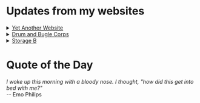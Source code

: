 # Updates from my websites

<details><summary> <a href="https://www.amon-hen.com">Yet Another Website</a> </summary>

* <a href="https://www.amon-hen.com/television/8791">MST3K 0208 – Lost Continent</a>
* <a href="https://www.amon-hen.com/computing/internet/www/435">Quote of the Day</a>
* <a href="https://www.amon-hen.com/politics/34698">Make America Healthy Again</a>
* <a href="https://www.amon-hen.com/humor/32756">MST3K Short 1304 – Sleep For Health</a>
* <a href="https://www.amon-hen.com/politics/34690">Very severe consequences</a>
* <a href="https://www.amon-hen.com/movies/34672">The Amazing Transparent Man (1960)</a>
* <a href="https://www.amon-hen.com/music/34616">Solitude</a>
* <a href="https://www.amon-hen.com/politics/34682">Kennedy Center Honors</a>
* <a href="https://www.amon-hen.com/politics/34670">At least they’re more honest now</a>
* <a href="https://www.amon-hen.com/food/34665">The Meat of Many Uses</a>
</details>

<details><summary> <a href="https://www.drum-corps.net">Drum and Bugle Corps</a> </summary>

* <a href="https://www.drum-corps.net/news/4034">Drum Corps World – August 18, 2025</a>
* <a href="https://www.drum-corps.net/history/3371">August 12, 2022</a>
* <a href="https://www.drum-corps.net/scores/dci/4027">2025 DCI World Championship Finals</a>
* <a href="https://www.drum-corps.net/news/4024">2025 SoundSport International Music & Food Festival</a>
* <a href="https://www.drum-corps.net/scores/dci/4021">2025 DCI All-Age World Championship</a>
* <a href="https://www.drum-corps.net/history/4017">Spirit of Atlanta 50th Anniversary Alumni Corps (2025)</a>
* <a href="https://www.drum-corps.net/scores/dci/4014">2025 DCI World Championship Semifinals</a>
* <a href="https://www.drum-corps.net/scores/dci/4010">2025 DCI All-Age Class Championships</a>
* <a href="https://www.drum-corps.net/scores/dci/4007">2025 DCI World Championship Prelims</a>
* <a href="https://www.drum-corps.net/brass/4003">Bluecoats 2025 Encore Performance</a>
</details>

<details><summary> <a href="https://www.storage-b.com">Storage B</a> </summary>

* <a href="https://www.storage-b.com/ai/1105">Not Even Close</a>
* <a href="https://www.storage-b.com/math-numerical-analysis/1081">Crummy Code from Copilot</a>
* <a href="https://www.storage-b.com/humor/1067">Meeting Driven Development</a>
* <a href="https://www.storage-b.com/c/1057">CLion Is Now Free for Non-Commercial Use</a>
* <a href="https://www.storage-b.com/humor/1052">Programmers Then and Now</a>
* <a href="https://www.storage-b.com/c/1050">Strategies for Developing Safety-Critical Software in C++</a>
* <a href="https://www.storage-b.com/ai/1048">What trillion-dollar problem is AI trying to solve?</a>
* <a href="https://www.storage-b.com/math-numerical-analysis/1036">Hypot</a>
* <a href="https://www.storage-b.com/c/1015">Uploading Consciousness</a>
* <a href="https://www.storage-b.com/humor/1003">SCRUM: An Honest Ad</a>
</details>

# Quote of the Day
<p><em>I woke up this morning with a bloody nose.  I thought, "how did this get into bed with me?"</em><br /> -- Emo Philips</p>